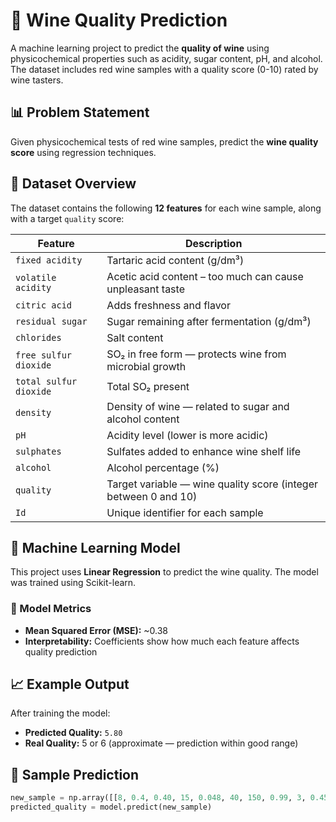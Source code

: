 # 🍷 Wine Quality Prediction

A machine learning project to predict the **quality of wine** using physicochemical properties such as acidity, sugar content, pH, and alcohol. The dataset includes red wine samples with a quality score (0-10) rated by wine tasters.


## 📊 Problem Statement

Given physicochemical tests of red wine samples, predict the **wine quality score** using regression techniques.


## 📁 Dataset Overview

The dataset contains the following **12 features** for each wine sample, along with a target `quality` score:

| Feature                 | Description                                                        |
|-------------------------|--------------------------------------------------------------------|
| `fixed acidity`         | Tartaric acid content (g/dm³)                                      |
| `volatile acidity`      | Acetic acid content – too much can cause unpleasant taste         |
| `citric acid`           | Adds freshness and flavor                                          |
| `residual sugar`        | Sugar remaining after fermentation (g/dm³)                         |
| `chlorides`             | Salt content                                                       |
| `free sulfur dioxide`   | SO₂ in free form — protects wine from microbial growth             |
| `total sulfur dioxide`  | Total SO₂ present                                                  |
| `density`               | Density of wine — related to sugar and alcohol content             |
| `pH`                    | Acidity level (lower is more acidic)                              |
| `sulphates`             | Sulfates added to enhance wine shelf life                          |
| `alcohol`               | Alcohol percentage (%)                                             |
| `quality`               | Target variable — wine quality score (integer between 0 and 10)    |
| `Id`                    | Unique identifier for each sample                                  |


## 🧠 Machine Learning Model

This project uses **Linear Regression** to predict the wine quality. The model was trained using Scikit-learn.

### 🔧 Model Metrics

- **Mean Squared Error (MSE):** ~0.38  
- **Interpretability:** Coefficients show how much each feature affects quality prediction


## 📈 Example Output

After training the model:

- **Predicted Quality:** `5.80`  
- **Real Quality:** 5 or 6 (approximate — prediction within good range)


## 🧪 Sample Prediction

```python
new_sample = np.array([[8, 0.4, 0.40, 15, 0.048, 40, 150, 0.99, 3, 0.45, 10.5]])
predicted_quality = model.predict(new_sample)
